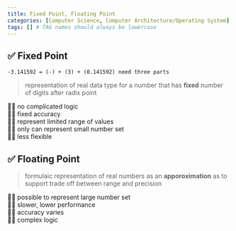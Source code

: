 ```yaml
---
title: Fixed Point, Floating Point
categories: [Computer Science, Computer Architecture/Operating System]
tags: [] # TAG names should always be lowercase
---
```


## ✅ Fixed Point

```T
-3.141592 = (-) + (3) + (0.141592) need three parts
```

> representation of real data type for a number that has **fixed** number of digits after radix point
> <br>

👍🏻 no complicated logic<br>
👍🏻 fixed accuracy<br>
👎🏻 represent limited range of values<br>
👎🏻 only can represent small number set<br>
👎🏻 less flexible<br>

## ✅ Floating Point

> formulaic representation of real numbers as an **apporoximation** as to support trade off between range and precision
> <br>

👍🏻 possible to represent large number set<br>
👎🏻 slower, lower performance<br>
👎🏻 accuracy varies<br>
👎🏻 complex logic<br>
